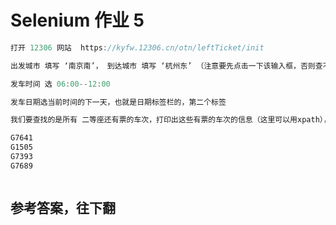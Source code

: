 # Selenium 作业 5



```java
打开 12306 网站  https://kyfw.12306.cn/otn/leftTicket/init

出发城市 填写 ‘南京南’， 到达城市 填写 ‘杭州东’ （注意要先点击一下该输入框，否则查不到）

发车时间 选 06:00--12:00

发车日期选当前时间的下一天，也就是日期标签栏的，第二个标签

我们要查找的是所有 二等座还有票的车次，打印出这些有票的车次的信息（这里可以用xpath），结果如下：

G7641
G1505
G7393
G7689



```


## 参考答案，往下翻
<br><br><br><br><br><br><br><br><br><br><br><br><br><br><br><br><br><br><br><br><br><br><br><br><br><br><br><br><br><br>
